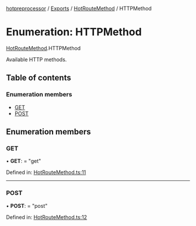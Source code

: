 [hotpreprocessor](../README.md) / [Exports](../modules.md) / [HotRouteMethod](../modules/hotroutemethod.md) / HTTPMethod

# Enumeration: HTTPMethod

[HotRouteMethod](../modules/hotroutemethod.md).HTTPMethod

Available HTTP methods.

## Table of contents

### Enumeration members

- [GET](hotroutemethod.httpmethod.md#get)
- [POST](hotroutemethod.httpmethod.md#post)

## Enumeration members

### GET

• **GET**: = "get"

Defined in: [HotRouteMethod.ts:11](https://github.com/OurFreeLight/HotPreprocessor/blob/3f45061/src/HotRouteMethod.ts#L11)

___

### POST

• **POST**: = "post"

Defined in: [HotRouteMethod.ts:12](https://github.com/OurFreeLight/HotPreprocessor/blob/3f45061/src/HotRouteMethod.ts#L12)
